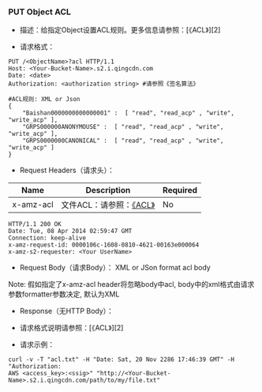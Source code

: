### PUT Object ACL

 - 描述：给指定Object设置ACL规则。更多信息请参照：[《ACL》][2]

 - 请求格式：

```http
PUT /<ObjectName>?acl HTTP/1.1
Host: <Your-Bucket-Name>.s2.i.qingcdn.com
Date: <date>
Authorization: <authorization string> #请参照《签名算法》

#ACL规则: XML or Json
{
    "Baishan0000000000000001" :  [ "read", "read_acp" , "write", "write_acp" ],
    "GRPS000000ANONYMOUSE" :  [ "read", "read_acp" , "write", "write_acp" ],
    "GRPS0000000CANONICAL" :  [ "read", "read_acp" , "write", "write_acp" ]
}
```

 - Request Headers（请求头）：

<table class="table table-condensed">
        <thead>
          <tr>
            <th>Name</th>
            <th>Description</th>
            <th>Required</th>
          </tr>
        </thead>
        <tbody>
          <tr>
            <td>x-amz-acl</td>
            <td>
            	文件ACL：请参照：<a href="http://open.baishanstorage.com/?c=doc&a=guide&section=acl">《ACL》</a>
            </td>
            <td>No</td>
          </tr>
        </tbody>
</table>

```http
HTTP/1.1 200 OK
Date: Tue, 08 Apr 2014 02:59:47 GMT
Connection: keep-alive
x-amz-request-id: 0000106c-1608-0810-4621-00163e000064
x-amz-s2-requester: <Your UserName>
```

 - Request Body（请求Body）：
XML or JSon format acl body

Note: 假如指定了x-amz-acl header将忽略body中acl, body中的xml格式由请求参数formatter参数决定, 默认为XML

 - Response（无HTTP Body）：

 - 请求格式说明请参照：[《ACL》][2]

 - 请求示例：

```
curl -v -T "acl.txt" -H "Date: Sat, 20 Nov 2286 17:46:39 GMT" -H "Authorization:
AWS <access_key>:<ssig>" "http://<Your-Bucket-Name>.s2.i.qingcdn.com/path/to/my/file.txt"
```
